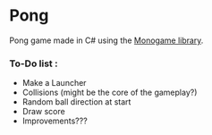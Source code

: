 # Pong
Pong game made in C# using the [Monogame library](http://www.monogame.net/).

### To-Do list :

- Make a Launcher
- Collisions (might be the core of the gameplay?)
- Random ball direction at start
- Draw score
- Improvements???
